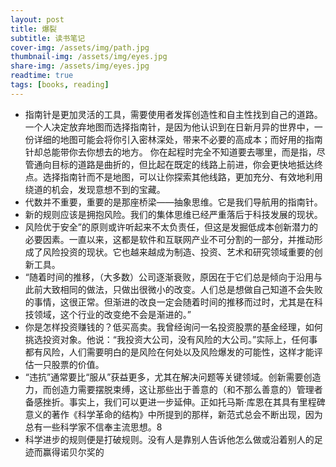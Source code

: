 ```yaml
---
layout: post
title: 爆裂
subtitle: 读书笔记
cover-img: /assets/img/path.jpg
thumbnail-img: /assets/img/eyes.jpg
share-img: /assets/img/eyes.jpg
readtime: true
tags: [books, reading]
---
```

- 指南针是更加灵活的工具，需要使用者发挥创造性和自主性找到自己的道路。
  一个人决定放弃地图而选择指南针，是因为他认识到在日新月异的世界中，一份详细的地图可能会将你引入密林深处，带来不必要的高成本；而好用的指南针却总能带你去你想去的地方。
  你在起程时完全不知道要去哪里，而是指，尽管通向目标的道路是曲折的，但比起在既定的线路上前进，你会更快地抵达终点。选择指南针而不是地图，可以让你探索其他线路，更加充分、有效地利用绕道的机会，发现意想不到的宝藏。
- 代数并不重要，重要的是那座桥梁——抽象思维。它是我们导航用的指南针。
- 新的规则应该是拥抱风险。我们的集体思维已经严重落后于科技发展的现状。
- 风险优于安全”的原则或许听起来不太负责任，但这是发掘低成本创新潜力的必要因素。一直以来，这都是软件和互联网产业不可分割的一部分，并推动形成了风险投资的现状。它也越来越成为制造、投资、艺术和研究领域重要的创新工具。
- “随着时间的推移，（大多数）公司逐渐衰败，原因在于它们总是倾向于沿用与此前大致相同的做法，只做出很微小的改变。人们总是想做自己知道不会失败的事情，这很正常。但渐进的改良一定会随着时间的推移而过时，尤其是在科技领域，这个行业的改变绝不会是渐进的。”
- 你是怎样投资赚钱的？低买高卖。我曾经询问一名投资股票的基金经理，如何挑选投资对象。他说：“我投资大公司，没有风险的大公司。”实际上，任何事都有风险，人们需要明白的是风险在何处以及风险爆发的可能性，这样才能评估一只股票的价值。
- “违抗”通常要比“服从”获益更多，尤其在解决问题等关键领域。创新需要创造力，而创造力需要摆脱束缚，这让那些出于善意的（和不那么善意的）管理者备感挫折。事实上，我们可以更进一步延伸。正如托马斯·库恩在其具有里程碑意义的著作《科学革命的结构》中所提到的那样，新范式总会不断出现，因为总有一些科学家不信奉主流思想。8
- 科学进步的规则便是打破规则。没有人是靠别人告诉他怎么做或沿着别人的足迹而赢得诺贝尔奖的

